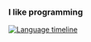 ### I like programming

<!--
**akazukin5151/akazukin5151** is a ✨ _special_ ✨ repository because its `README.md` (this file) appears on your GitHub profile.

Here are some ideas to get you started:

- 🔭 I’m currently working on ...
- 🌱 I’m currently learning ...
- 👯 I’m looking to collaborate on ...
- 🤔 I’m looking for help with ...
- 💬 Ask me about ...
- 📫 How to reach me: ...
- 😄 Pronouns: ...
- ⚡ Fun fact: ...
-->

[![Language timeline](https://github-readme-stats-2p27g2hx8-akazukin5151.vercel.app/api/top-langs/?username=akazukin5151&custom_title=Language%20timeline&cache_seconds=604800)](https://github-readme-stats-2p27g2hx8-akazukin5151.vercel.app/api/top-langs/?username=akazukin5151&custom_title=Language%20timeline&cache_seconds=604800)
